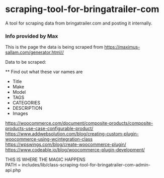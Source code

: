 # scraping-tool-for-bringatrailer-com
A tool for scraping data from bringatrailer.com and posting it internally.

### Info provided by Max
This is the page the data is being scraped from https://maximus-sallam.com/generator.html//

Data to be scraped:

** Find out what these var names are
- Title
- Make
- Model
- TAGS
- CATEGORIES
- DESCRIPTION
- Images

https://woocommerce.com/document/composite-products/composite-products-use-case-configurable-product/
https://www.addwebsolution.com/blog/creating-custom-plugin-woocommerce-using-wcintegration-class
https://wpswings.com/blog/create-woocommerce-plugin/
https://www.codeable.io/blog/woocommerce-plugin-development/

THIS IS WHERE THE MAGIC HAPPENS<br>
PATH = includes/lib/class-scraping-tool-for-bringatrailer-com-admin-api.php
